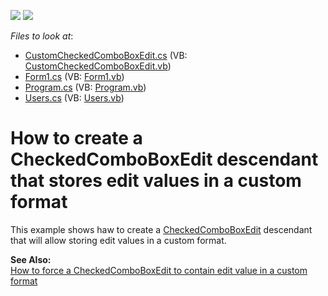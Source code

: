 <!-- default badges list -->
[![](https://img.shields.io/badge/Open_in_DevExpress_Support_Center-FF7200?style=flat-square&logo=DevExpress&logoColor=white)](https://supportcenter.devexpress.com/ticket/details/E1987)
[![](https://img.shields.io/badge/📖_How_to_use_DevExpress_Examples-e9f6fc?style=flat-square)](https://docs.devexpress.com/GeneralInformation/403183)
<!-- default badges end -->
<!-- default file list -->
*Files to look at*:

* [CustomCheckedComboBoxEdit.cs](./CS/CustomCheckedComboBox/CustomCheckedComboBoxEdit.cs) (VB: [CustomCheckedComboBoxEdit.vb](./VB/CustomCheckedComboBox/CustomCheckedComboBoxEdit.vb))
* [Form1.cs](./CS/CustomCheckedComboBox/Form1.cs) (VB: [Form1.vb](./VB/CustomCheckedComboBox/Form1.vb))
* [Program.cs](./CS/CustomCheckedComboBox/Program.cs) (VB: [Program.vb](./VB/CustomCheckedComboBox/Program.vb))
* [Users.cs](./CS/CustomCheckedComboBox/Users.cs) (VB: [Users.vb](./VB/CustomCheckedComboBox/Users.vb))
<!-- default file list end -->
# How to create a CheckedComboBoxEdit descendant that stores edit values in a custom format


<p>This example shows haw to create a <a href="http://documentation.devexpress.com/#WindowsForms/clsDevExpressXtraEditorsCheckedComboBoxEdittopic">CheckedComboBoxEdit</a> descendant that will allow storing edit values in a custom format.</p><p><strong>See Also:</strong><br />
<a href="https://www.devexpress.com/Support/Center/p/K18334">How to force a CheckedComboBoxEdit to contain edit value in a custom format</a></p>

<br/>



